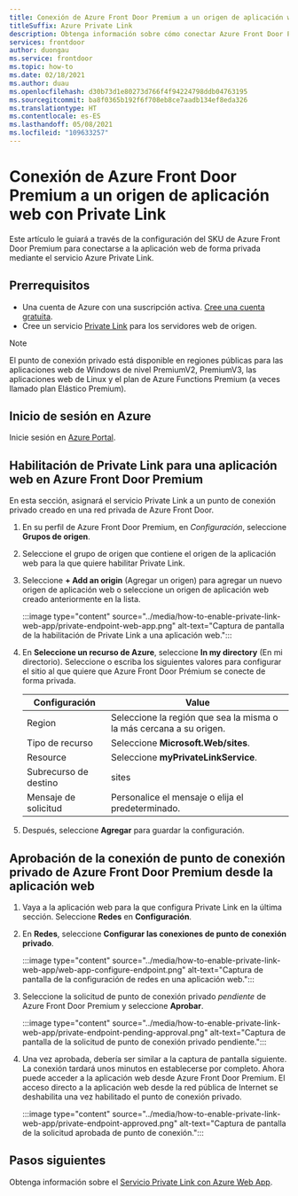 ```yaml
---
title: Conexión de Azure Front Door Premium a un origen de aplicación web con Private Link
titleSuffix: Azure Private Link
description: Obtenga información sobre cómo conectar Azure Front Door Premium a una aplicación web de forma privada.
services: frontdoor
author: duongau
ms.service: frontdoor
ms.topic: how-to
ms.date: 02/18/2021
ms.author: duau
ms.openlocfilehash: d30b73d1e80273d766f4f94224798ddb04763195
ms.sourcegitcommit: ba8f0365b192f6f708eb8ce7aadb134ef8eda326
ms.translationtype: HT
ms.contentlocale: es-ES
ms.lasthandoff: 05/08/2021
ms.locfileid: "109633257"
---
```

# <a name="connect-azure-front-door-premium-to-a-web-app-origin-with-private-link"></a>Conexión de Azure Front Door Premium a un origen de aplicación web con Private Link

Este artículo le guiará a través de la configuración del SKU de Azure Front Door Premium para conectarse a la aplicación web de forma privada mediante el servicio Azure Private Link.

## <a name="prerequisites"></a>Prerrequisitos

* Una cuenta de Azure con una suscripción activa. [Cree una cuenta gratuita](https://azure.microsoft.com/free/?WT.mc_id=A261C142F).
* Cree un servicio [Private Link](../../private-link/create-private-link-service-portal.md) para los servidores web de origen.

> [!Note]
> El punto de conexión privado está disponible en regiones públicas para las aplicaciones web de Windows de nivel PremiumV2, PremiumV3, las aplicaciones web de Linux y el plan de Azure Functions Premium (a veces llamado plan Elástico Premium).

## <a name="sign-in-to-azure"></a>Inicio de sesión en Azure

Inicie sesión en [Azure Portal](https://portal.azure.com).

## <a name="enable-private-link-to-a-web-app-in-azure-front-door-premium"></a>Habilitación de Private Link para una aplicación web en Azure Front Door Premium
 
En esta sección, asignará el servicio Private Link a un punto de conexión privado creado en una red privada de Azure Front Door. 

1. En su perfil de Azure Front Door Premium, en *Configuración*, seleccione **Grupos de origen**.

1. Seleccione el grupo de origen que contiene el origen de la aplicación web para la que quiere habilitar Private Link.

1. Seleccione **+ Add an origin** (Agregar un origen) para agregar un nuevo origen de aplicación web o seleccione un origen de aplicación web creado anteriormente en la lista.

    :::image type="content" source="../media/how-to-enable-private-link-web-app/private-endpoint-web-app.png" alt-text="Captura de pantalla de la habilitación de Private Link a una aplicación web.":::

1. En **Seleccione un recurso de Azure**, seleccione **In my directory** (En mi directorio). Seleccione o escriba los siguientes valores para configurar el sitio al que quiere que Azure Front Door Prémium se conecte de forma privada.

    | Configuración | Value |
    | ------- | ----- |
    | Region | Seleccione la región que sea la misma o la más cercana a su origen. |
    | Tipo de recurso | Seleccione **Microsoft.Web/sites**. |
    | Resource | Seleccione **myPrivateLinkService**. |
    | Subrecurso de destino | sites |
    | Mensaje de solicitud | Personalice el mensaje o elija el predeterminado. |

1. Después, seleccione **Agregar** para guardar la configuración.

## <a name="approve-azure-front-door-premium-private-endpoint-connection-from-web-app"></a>Aprobación de la conexión de punto de conexión privado de Azure Front Door Premium desde la aplicación web

1. Vaya a la aplicación web para la que configura Private Link en la última sección. Seleccione **Redes** en **Configuración**.

1. En **Redes**, seleccione **Configurar las conexiones de punto de conexión privado**.

    :::image type="content" source="../media/how-to-enable-private-link-web-app/web-app-configure-endpoint.png" alt-text="Captura de pantalla de la configuración de redes en una aplicación web.":::

1. Seleccione la solicitud de punto de conexión privado *pendiente* de Azure Front Door Premium y seleccione **Aprobar**.

    :::image type="content" source="../media/how-to-enable-private-link-web-app/private-endpoint-pending-approval.png" alt-text="Captura de pantalla de la solicitud de punto de conexión privado pendiente.":::

1. Una vez aprobada, debería ser similar a la captura de pantalla siguiente. La conexión tardará unos minutos en establecerse por completo. Ahora puede acceder a la aplicación web desde Azure Front Door Premium. El acceso directo a la aplicación web desde la red pública de Internet se deshabilita una vez habilitado el punto de conexión privado.

    :::image type="content" source="../media/how-to-enable-private-link-web-app/private-endpoint-approved.png" alt-text="Captura de pantalla de la solicitud aprobada de punto de conexión.":::

## <a name="next-steps"></a>Pasos siguientes

Obtenga información sobre el [Servicio Private Link con Azure Web App](../../app-service/networking/private-endpoint.md).
